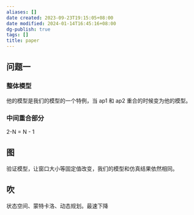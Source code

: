 ```yaml
---
aliases: []
date created: 2023-09-23T19:15:05+08:00
date modified: 2024-01-14T16:45:16+08:00
dg-publish: true
tags: []
title: paper
---
```


## 问题一
### 整体模型
他的模型是我们的模型的一个特例，当 ap1 和 ap2 重合的时候变为他的模型。  
### 中间重合部分
2-N = N - 1

## 图
验证模型，让窗口大小等固定值改变，我们的模型和仿真结果依然相同。
## 吹
状态空间、蒙特卡洛、动态规划。最速下降